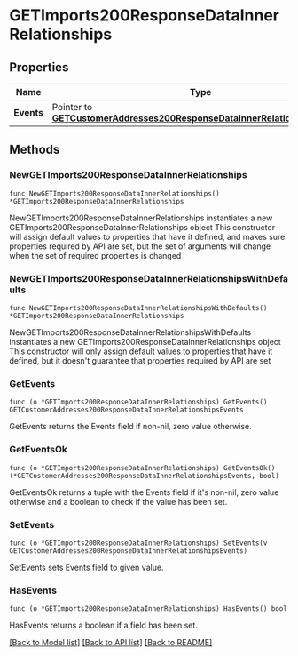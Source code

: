 # GETImports200ResponseDataInnerRelationships

## Properties

Name | Type | Description | Notes
------------ | ------------- | ------------- | -------------
**Events** | Pointer to [**GETCustomerAddresses200ResponseDataInnerRelationshipsEvents**](GETCustomerAddresses200ResponseDataInnerRelationshipsEvents.md) |  | [optional] 

## Methods

### NewGETImports200ResponseDataInnerRelationships

`func NewGETImports200ResponseDataInnerRelationships() *GETImports200ResponseDataInnerRelationships`

NewGETImports200ResponseDataInnerRelationships instantiates a new GETImports200ResponseDataInnerRelationships object
This constructor will assign default values to properties that have it defined,
and makes sure properties required by API are set, but the set of arguments
will change when the set of required properties is changed

### NewGETImports200ResponseDataInnerRelationshipsWithDefaults

`func NewGETImports200ResponseDataInnerRelationshipsWithDefaults() *GETImports200ResponseDataInnerRelationships`

NewGETImports200ResponseDataInnerRelationshipsWithDefaults instantiates a new GETImports200ResponseDataInnerRelationships object
This constructor will only assign default values to properties that have it defined,
but it doesn't guarantee that properties required by API are set

### GetEvents

`func (o *GETImports200ResponseDataInnerRelationships) GetEvents() GETCustomerAddresses200ResponseDataInnerRelationshipsEvents`

GetEvents returns the Events field if non-nil, zero value otherwise.

### GetEventsOk

`func (o *GETImports200ResponseDataInnerRelationships) GetEventsOk() (*GETCustomerAddresses200ResponseDataInnerRelationshipsEvents, bool)`

GetEventsOk returns a tuple with the Events field if it's non-nil, zero value otherwise
and a boolean to check if the value has been set.

### SetEvents

`func (o *GETImports200ResponseDataInnerRelationships) SetEvents(v GETCustomerAddresses200ResponseDataInnerRelationshipsEvents)`

SetEvents sets Events field to given value.

### HasEvents

`func (o *GETImports200ResponseDataInnerRelationships) HasEvents() bool`

HasEvents returns a boolean if a field has been set.


[[Back to Model list]](../README.md#documentation-for-models) [[Back to API list]](../README.md#documentation-for-api-endpoints) [[Back to README]](../README.md)


